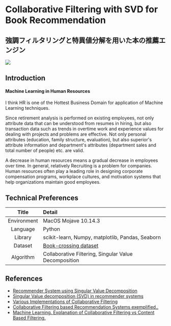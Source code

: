 # Collaborative Filtering with SVD for Book Recommendation
## 強調フィルタリングと特異値分解を用いた本の推薦エンジン
![](https://buildingrecommenders.files.wordpress.com/2015/11/matrix-factorisation.png?w=900)

## Introduction

#### Machine Learning in Human Resources
I think HR is one of the Hottest Business Domain for application of Machine Learning techniques.

Since retirement analysis is performed on existing employees, not only attribute data that can be understood from resumes in hiring, but also transaction data such as trends in overtime work and experience values ​​for dealing with projects and problems are effective. Not only personal attributes (education, family structure, evaluation), but also superior's attribute information and department's attributes (department sales and total number of people) etc. are valid.

A decrease in human resources means a gradual decrease in employees over time. In general, relatively Recruiting is a problem for companies. Human resources often play a leading role in designing corporate compensation programs, workplace cultures, and motivation systems that help organizations maintain good employees.

## Technical Preferences

| Title | Detail |
|:-----------:|:------------------------------------------------|
| Environment | MacOS Mojave 10.14.3 |
| Language | Python |
| Library | scikit-learn, Numpy, matplotlib, Pandas, Seaborn |
| Dataset | [Book-crossing dataset ](http://www2.informatik.uni-freiburg.de/~cziegler/BX/) |
| Algorithm | Collaborative Filtering, Singular Value Decomposition |

## References

- [Recommender System using Singular Value Decomposition](http://rstudio-pubs-static.s3.amazonaws.com/335300_11d40bf12d8940f78d9661b3c63150dc.html)
- [Singular Value decomposition (SVD) in recommender systems](https://medium.com/@m_n_malaeb/singular-value-decomposition-svd-in-recommender-systems-for-non-math-statistics-programming-4a622de653e9)
- [Various Implementations of Collaborative Filtering](https://towardsdatascience.com/various-implementations-of-collaborative-filtering-100385c6dfe0)
- [Collaborative Filtering based Recommendation Systems exemplified..](https://towardsdatascience.com/collaborative-filtering-based-recommendation-systems-exemplified-ecbffe1c20b1)
- [Machine Learning. Explanation of Collaborative Filtering vs Content Based Filtering.](https://codeburst.io/explanation-of-recommender-systems-in-information-retrieval-13077e1d916c)
